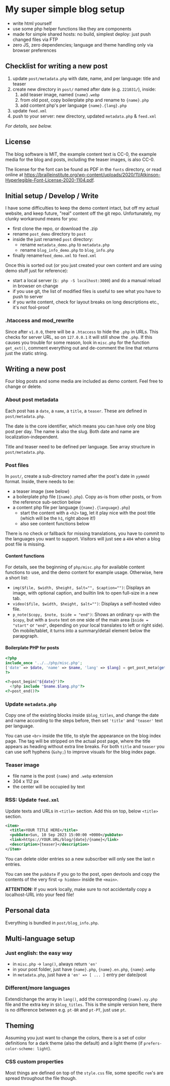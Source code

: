 # My super simple blog setup

- write html yourself
- use some php helper functions like they are components
- made for simple shared hosts: no build, simplest deploy: just push changed files via FTP
- zero JS, zero dependencies; language and theme handling only via browser preferences

## Checklist for writing a new post

1. update `post/metadata.php` with date, name, and per language: title and teaser
2. create new directory in `post/` named after date (e.g. `221031/`), inside:
    1. add teaser image, named `{name}.webp`
    2. from old post, copy boilerplate php and rename to `{name}.php`
    3. add content php's per language `{name}.{lang}.php`
3. update `feed.xml`
4. push to your server: new directory, updated `metadata.php` & `feed.xml`

_For details, see below._

## License

The blog software is MIT, the example content text is CC-0, the example media for the blog and posts, including the teaser images, is also CC-0.

The license for the font can be found as PDF in the `fonts` directory, or read online at https://brailleinstitute.org/wp-content/uploads/2020/11/Atkinson-Hyperlegible-Font-License-2020-1104.pdf.

## Initial setup / Develop / Write

I have some difficulties to keep the demo content intact, but off my actual website, and keep future, "real" content off the git repo. Unfortunately, my clunky workaround means for you:

- first clone the repo, or download the .zip
- rename `post_demo` directory to `post`
- inside the just renamed `post` directory:
  - rename `metadata_demo.php` to `metadata.php`
  - rename `blog_info_demo.php` to `blog_info.php`
- finally rename`feed_demo.xml` to `feed.xml`

Once this is sorted out (or you just created your own content and are using demo stuff just for reference):

- start a local server (`$: php -S localhost:3000`) and do a manual reload in browser on change
- if you use git, the list of modified files is useful to see what you have to push to server
- if you write content, check for layout breaks on long descriptions etc., it's not fool-proof

### .htaccess and mod_rewrite

Since after `v1.0.0`, there will be a `.htaccess` to hide the `.php` in URLs. This checks for server URL, so on `127.0.0.1` it will still show the `.php`. If this causes you trouble for some reason, look in `misc.php` for the function `get_ext()`, comment everything out and de-comment the line that returns just the static string.

## Writing a new post

Four blog posts and some media are included as demo content. Feel free to change or delete. 

### About post metadata

Each post has a `date`, a `name`, a `title`, a `teaser`. These are defined in `post/metadata.php`.

The date is the core identifier, which means you can have only one blog post per day. The name is also the slug. Both date and name are localization-independent.

Title and teaser need to be defined per language. See array structure in `post/metadata.php`.

### Post files

In `post/`, create a sub-directory named after the post's date in `yymmdd` format. Inside, there needs to be:

- a teaser image (see below)
- a boilerplate php file (`{name}.php`). Copy as-is from other posts, or from the reference sub-section below
- a content php file per language (`{name}.{language}.php`)
  - start the content with a `<h2>` tag, let it play nice with the post title (which will be the `h1`, right above it!)
  - also see content functions below

There is no check or fallback for missing translations, you have to commit to the languages you want to support. Visitors will just see a `404` when a blog post file is missing.

#### Content functions

For details, see the beginning of `php/misc.php` for available content functions to use, and the demo content for example usage. Otherwise, here a short list:

- `img($file, $width, $height, $alt="", $caption="")`: Displays an image, with optional caption, and builtin link to open full-size in a new tab.
- `video($file, $width, $height, $alt="")`: Displays a self-hosted video file.
- `p_note($copy, $note, $side = "end")`: Shows an ordinary `<p>` with the `$copy`, but with a `$note` text on one side of the main area (`$side = "start"` or `"end"`, depending on your local translates to left or right side). On mobile/tablet, it turns into a summary/detail element below the parapgraph.

#### Boilerplate PHP for posts
```php
<?php
include_once '../../php/misc.php';
['date' => $date, 'name' => $name, 'lang' => $lang] = get_post_meta(getcwd());
?>

<?=post_begin("${date}")?>
  <?php include "$name.$lang.php"?>
<?=post_end()?>
```

### Update `metadata.php`

Copy one of the existing blocks inside `$blog_titles`, and change the date and name according to the steps before, then set `'title'` and `'teaser'` text per language.

You can use `<br>` inside the title, to style the appearance on the blog index page. The tag will be stripped on the actual post page, where the title appears as heading without extra line breaks. For both `title` and `teaser` you can use soft hyphens (`&shy;`) to improve visuals for the blog index page.

### Teaser image

- file name is the post `{name}` and `.webp` extension
- 304 x 112 px
- the center will be occupied by text

### RSS: Update `feed.xml`

Update texts and URLs in `<title>` section.
Add this on top, below `<title>` section. 
```xml
<item>
  <title>YOUR TITLE HERE</title>
  <pubDate>Sun, 10 Sep 2023 15:00:00 +0000</pubDate>
  <link>https://YOUR.URL/blog/{date}/{name}</link>
  <description>{teaser}</description>
</item>
```
You can delete older entries so a new subscriber will only see the last _n_ entries.

You can see the `pubDate` if you go to the post, open devtools and copy the contents of the very first `<p hidden>` inside the `<main>`.

__ATTENTION:__ If you work locally, make sure to not accidentally copy a localhost-URL into your feed file!

## Personal data

 Everything is bundled in `post/blog_info.php`.

## Multi-language setup

### Just english: the easy way

- in `misc.php` -> `lang()`, always return `'en'`
- in your post folder, just have `{name}.php`, `{name}.en.php`, `{name}.webp`
- in `metadata.php`, just have a `'en' => [ ... ]` entry per date/post

### Different/more languages

Extend/change the array in `lang()`, add the corresponding `{name}.xy.php` file and the extra key in `$blog_titles`. This is the simple version here, there is no difference between e.g. `pt-BR` and `pt-PT`, just use `pt`.

## Theming

Assuming you just want to change the colors, there is a set of color definitions for a dark theme (also the default) and a light theme (if `prefers-color-scheme: light`).

### CSS custom properties

Most things are defined on top of the `style.css` file, some specific `rem`'s are spread throughout the file though.